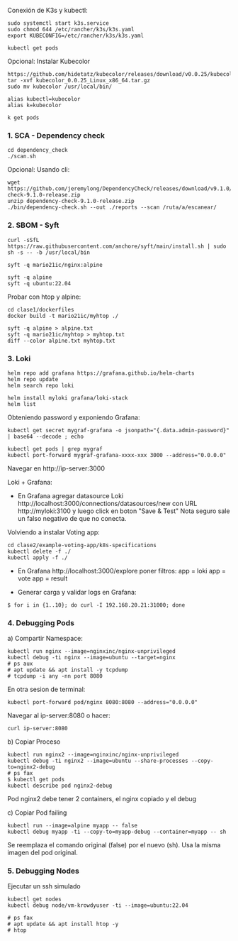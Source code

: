 Conexión de K3s y kubectl:
```
sudo systemctl start k3s.service
sudo chmod 644 /etc/rancher/k3s/k3s.yaml
export KUBECONFIG=/etc/rancher/k3s/k3s.yaml

kubectl get pods
```

Opcional: Instalar Kubecolor
```
https://github.com/hidetatz/kubecolor/releases/download/v0.0.25/kubecolor_0.0.25_Linux_x86_64.tar.gz
tar -xvf kubecolor_0.0.25_Linux_x86_64.tar.gz
sudo mv kubecolor /usr/local/bin/

alias kubectl=kubecolor
alias k=kubecolor

k get pods
```

### 1. SCA - Dependency check
```
cd dependency_check
./scan.sh
```

Opcional: Usando cli:
```
wget https://github.com/jeremylong/DependencyCheck/releases/download/v9.1.0/dependency-check-9.1.0-release.zip
unzip dependency-check-9.1.0-release.zip
./bin/dependency-check.sh --out ./reports --scan /ruta/a/escanear/
```

### 2. SBOM - Syft
```
curl -sSfL https://raw.githubusercontent.com/anchore/syft/main/install.sh | sudo sh -s -- -b /usr/local/bin

syft -q mario21ic/nginx:alpine

syft -q alpine
syft -q ubuntu:22.04
```

Probar con htop y alpine:
```
cd clase1/dockerfiles
docker build -t mario21ic/myhtop ./

syft -q alpine > alpine.txt
syft -q mario21ic/myhtop > myhtop.txt
diff --color alpine.txt myhtop.txt
```


### 3. Loki
```
helm repo add grafana https://grafana.github.io/helm-charts
helm repo update
helm search repo loki

helm install myloki grafana/loki-stack
helm list
```

Obteniendo password y exponiendo Grafana:
```
kubectl get secret mygraf-grafana -o jsonpath="{.data.admin-password}" | base64 --decode ; echo

kubectl get pods | grep mygraf
kubectl port-forward mygraf-grafana-xxxx-xxx 3000 --address="0.0.0.0"
```
Navegar en http://ip-server:3000

Loki + Grafana:
* En Grafana agregar datasource Loki http://localhost:3000/connections/datasources/new con URL http://myloki:3100 y luego click en boton "Save & Test"
Nota seguro sale un falso negativo de que no conecta.

Volviendo a instalar Voting app:
```
cd clase2/example-voting-app/k8s-specifications
kubectl delete -f ./
kubectl apply -f ./
```

* En Grafana http://localhost:3000/explore poner filtros:
app = loki
app = vote
app = result

* Generar carga y validar logs en Grafana:
```
$ for i in {1..10}; do curl -I 192.168.20.21:31000; done
```

### 4. Debugging Pods
a) Compartir Namespace:
```
kubectl run nginx --image=nginxinc/nginx-unprivileged
kubectl debug -ti nginx --image=ubuntu --target=nginx
# ps aux
# apt update && apt install -y tcpdump
# tcpdump -i any -nn port 8080
```

En otra sesion de terminal:
```
kubectl port-forward pod/nginx 8080:8080 --address="0.0.0.0"
```
Navegar al ip-server:8080 o hacer:
```
curl ip-server:8080
```

b) Copiar Proceso
```
kubectl run nginx2 --image=nginxinc/nginx-unprivileged
kubectl debug -ti nginx2 --image=ubuntu --share-processes --copy-to=nginx2-debug
# ps fax
$ kubectl get pods
kubectl describe pod nginx2-debug
```
Pod nginx2 debe tener 2 containers, el nginx copiado y el debug

c) Copiar Pod failing
```
kubectl run --image=alpine myapp -- false
kubectl debug myapp -ti --copy-to=myapp-debug --container=myapp -- sh
```
Se reemplaza el comando original (false) por el nuevo (sh).
Usa la misma imagen del pod original.

### 5. Debugging Nodes
Ejecutar un ssh simulado
```
kubectl get nodes
kubectl debug node/vm-krowdyuser -ti --image=ubuntu:22.04

# ps fax
# apt update && apt install htop -y
# htop
```